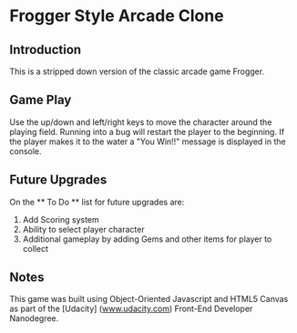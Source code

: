 # Frogger Style Arcade Clone


## Introduction
This is a stripped down version of the classic arcade game Frogger.

## Game Play
Use the up/down and left/right keys to move the character around the playing field. Running into a bug will restart the player to the beginning. If the player makes it to the water a "You Win!!" message is displayed in the console.

## Future Upgrades
On the ** To Do ** list for future upgrades are:

1. Add Scoring system
2. Ability to select player character
3. Additional gameplay by adding Gems and other items for player to collect

## Notes
This game was built using Object-Oriented Javascript and HTML5 Canvas as part of the [Udacity] (www.udacity.com) Front-End Developer Nanodegree.

